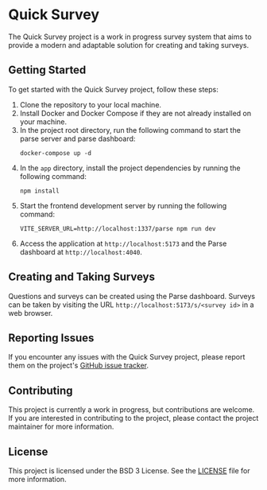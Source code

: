 # Quick Survey

The Quick Survey project is a work in progress survey system that aims to provide a modern and adaptable solution for creating and taking surveys.

## Getting Started

To get started with the Quick Survey project, follow these steps:

1. Clone the repository to your local machine.
2. Install Docker and Docker Compose if they are not already installed on your machine.
3. In the project root directory, run the following command to start the parse server and parse dashboard:
   ```
   docker-compose up -d
   ```
4. In the `app` directory, install the project dependencies by running the following command:
   ```
   npm install
   ```
5. Start the frontend development server by running the following command:
   ```
   VITE_SERVER_URL=http://localhost:1337/parse npm run dev
   ```
6. Access the application at `http://localhost:5173` and the Parse dashboard at `http://localhost:4040`.

## Creating and Taking Surveys

Questions and surveys can be created using the Parse dashboard. Surveys can be taken by visiting the URL `http://localhost:5173/s/<survey id>` in a web browser.

## Reporting Issues

If you encounter any issues with the Quick Survey project, please report them on the project's [GitHub issue tracker](https://github.com/thm-mni-ii/quick-survey/issues). 

## Contributing

This project is currently a work in progress, but contributions are welcome. If you are interested in contributing to the project, please contact the project maintainer for more information. 

## License

This project is licensed under the BSD 3 License. See the [LICENSE](LICENSE) file for more information.
